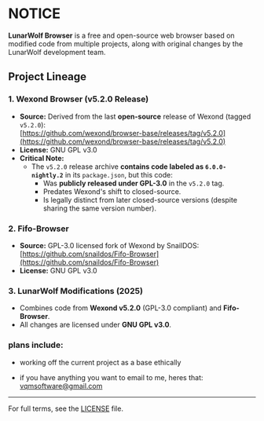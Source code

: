 # NOTICE

**LunarWolf Browser** is a free and open-source web browser based on modified code from multiple projects, along with original changes by the LunarWolf development team.

## Project Lineage

### 1. Wexond Browser (v5.2.0 Release)
- **Source:** Derived from the last **open-source** release of Wexond (tagged `v5.2.0`):  
  [https://github.com/wexond/browser-base/releases/tag/v5.2.0](https://github.com/wexond/browser-base/releases/tag/v5.2.0)  
- **License:** GNU GPL v3.0  
- **Critical Note:**  
  - The `v5.2.0` release archive **contains code labeled as `6.0.0-nightly.2`** in its `package.json`, but this code:  
    - Was **publicly released under GPL-3.0** in the `v5.2.0` tag.  
    - Predates Wexond's shift to closed-source.  
    - Is legally distinct from later closed-source versions (despite sharing the same version number).  

### 2. Fifo-Browser  
- **Source:** GPL-3.0 licensed fork of Wexond by SnailDOS:  
  [https://github.com/snaildos/Fifo-Browser](https://github.com/snaildos/Fifo-Browser)  
- **License:** GNU GPL v3.0  

### 3. LunarWolf Modifications (2025)  
- Combines code from **Wexond v5.2.0** (GPL-3.0 compliant) and **Fifo-Browser**.  
- All changes are licensed under **GNU GPL v3.0**.

### plans include:
+ working off the current project as a base ethically
- if you have anything you want to email to me, heres that: vqmsoftware@gmail.com

---  
For full terms, see the [LICENSE](LICENSE) file.  